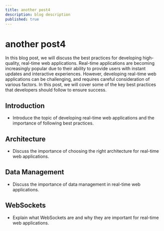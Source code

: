 ```yaml
---
title: another post4
description: blog description
published: true
---
```


# another post4

In this blog post, we will discuss the best practices for developing high-quality, real-time web applications. Real-time applications are becoming increasingly popular due to their ability to provide users with instant updates and interactive experiences. However, developing real-time web applications can be challenging, and requires careful consideration of various factors. In this post, we will cover some of the key best practices that developers should follow to ensure success.

Introduction
------------

-   Introduce the topic of developing real-time web applications and the importance of following best practices.

Architecture
------------

-   Discuss the importance of choosing the right architecture for real-time web applications.

Data Management
---------------

-   Discuss the importance of data management in real-time web applications.

WebSockets
----------

-   Explain what WebSockets are and why they are important for real-time web applications.

